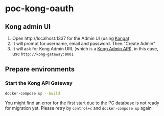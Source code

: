 # poc-kong-oauth

## Kong admin UI

1. Open http://localhost:1337 for the Admin UI (using [Konga](https://github.com/pantsel/konga))
2. It will prompt for username, email and password. Then "Create Admin"
3. It will ask for Kong Admin URL (which is a [Kong Admin API](https://docs.konghq.com/gateway/latest/admin-api/)), in this case, use `http://kong-gateway:8001`

## Prepare environments

### Start the Kong API Gateway

```bash
docker-compose up --build
```

You might find an error for the first start due to the PG database is not ready for migration yet. Please retry by `control+c` and `docker-compose up` again

